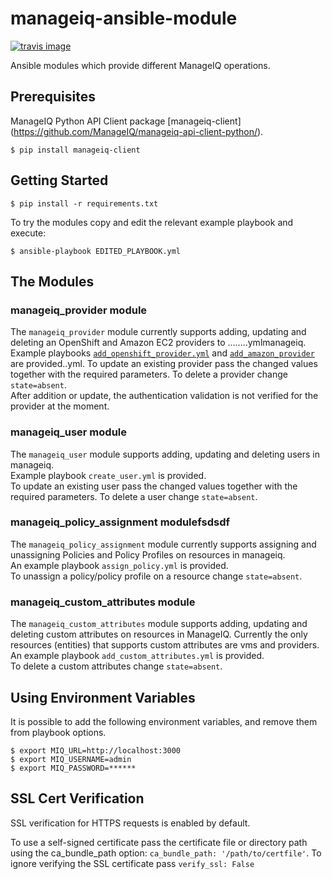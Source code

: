 # manageiq-ansible-module

[![travis image][]][travis status]

Ansible modules which provide different ManageIQ operations.

[travis image]: https://api.travis-ci.org/dkorn/manageiq-ansible-module.svg?branch=master
[travis status]: https://travis-ci.org/dkorn/manageiq-ansible-module/branches

## Prerequisites

ManageIQ Python API Client package [manageiq-client] (https://github.com/ManageIQ/manageiq-api-client-python/).

    $ pip install manageiq-client



## Getting Started

    $ pip install -r requirements.txt
    
To try the modules copy and edit the relevant example playbook and execute:

    $ ansible-playbook EDITED_PLAYBOOK.yml
   

## The Modules

### manageiq_provider module

The `manageiq_provider` module currently supports adding, updating and deleting an OpenShift and Amazon EC2 providers to ........ymlmanageiq.  
Example playbooks [`add_openshift_provider.yml`](add_openshift_provider.yml) and [`add_amazon_provider`](add_amazon_provider) are provided..yml.
To update an existing provider pass the changed values together with the required parameters. To delete a provider change `state=absent`.  
After addition or update, the authentication validation is not verified for the provider at the moment.

### manageiq_user module

The `manageiq_user` module supports adding, updating and deleting users in manageiq.  
Example playbook `create_user.yml` is provided.  
To update an existing user pass the changed values together with the required parameters. To delete a user change `state=absent`.

### manageiq_policy_assignment modulefsdsdf

The `manageiq_policy_assignment` module currently supports assigning and unassigning Policies and Policy Profiles on resources in manageiq.  
An example playbook `assign_policy.yml` is provided.  
To unassign a policy/policy profile on a resource change `state=absent`.

### manageiq_custom_attributes module

The `manageiq_custom_attributes` module supports adding, updating and deleting custom attributes on resources in ManageIQ.
Currently the only resources (entities) that supports custom attributes are vms and providers.  
An example playbook `add_custom_attributes.yml` is provided.  
To delete a custom attributes change `state=absent`.


## Using Environment Variables

It is possible to add the following environment variables, and remove them from playbook options.

    $ export MIQ_URL=http://localhost:3000
    $ export MIQ_USERNAME=admin
    $ export MIQ_PASSWORD=******
    

## SSL Cert Verification

SSL verification for HTTPS requests is enabled by default.

To use a self-signed certificate pass the certificate file or directory path using the ca_bundle_path option: `ca_bundle_path: '/path/to/certfile'`.
To ignore verifying the SSL certificate pass `verify_ssl: False`



